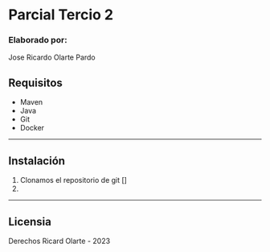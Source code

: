# Parcial Tercio 2
### Elaborado por:
Jose Ricardo Olarte Pardo

## Requisitos
 - Maven
 - Java
 - Git
 - Docker
_______________________

## Instalación
1. Clonamos el repositorio de git
   []
3. 

_______________________
## Licensia
Derechos Ricard Olarte - 2023
